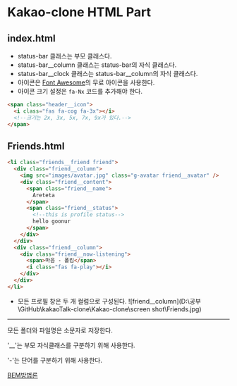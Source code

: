 # Kakao-clone HTML Part

## index.html

- status-bar 클래스는 부모 클래스다.
- status-bar\_\_column 클래스는 status-bar의 자식 클래스다.
- status-bar\_\_clock 클래스는 status-bar\_\_column의 자식 클래스다.
- 아이콘은 <a href='https://fontawesome.com/'>Font Awesome</a>의 무료 아이콘을 사용한다.
- 아이콘 크기 설정은 `fa-Nx` 코드를 추가해야 한다.

```html
<span class="header__icon">
  <i class="fas fa-cog fa-3x"></i>
  <!--크기는 2x, 3x, 5x, 7x, 9x가 있다.-->
</span>
```

## Friends.html

```html
<li class="friends__friend friend">
  <div class="friend__column">
    <img src="images/avatar.jpg" class="g-avatar friend__avatar" />
    <div class="friend__content">
      <span class="friend__name">
        Areteta
      </span>
      <span class="friend__status">
        <!--this is profile status-->
        hello goonur
      </span>
    </div>
  </div>
  <div class="friend__column">
    <div class="friend__now-listening">
      <span>마음 - 폴킴</span>
      <i class="fas fa-play"></i>
    </div>
  </div>
</li>
```

- 모든 프로필 창은 두 개 컬럼으로 구성된다.
  ![friend__column](D:\공부\GitHub\kakaoTalk-clone\Kakao-clone\screen shot\Friends.jpg)

---

<p>모든 폴더와 파일명은 소문자로 저장한다.</p>
<p>'__'는 부모 자식클래스를 구분하기 위해 사용한다.</p>
<p>'-'는 단어를 구분하기 위해 사용한다.</p>
<a href="https://velog.io/@yesdoing/BEM-Block-Element-Modifier-Quick-start">BEM방법론</a

